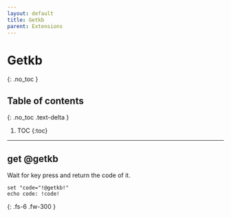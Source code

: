 ```yaml
---
layout: default
title: Getkb
parent: Extensions
---
```


# Getkb
{: .no_toc }

## Table of contents
{: .no_toc .text-delta }

1. TOC
{:toc}

---

## get @getkb
Wait for key press and return the code of it.

```batch
set "code="!@getkb!"
echo code: !code!
```

{: .fs-6 .fw-300 }
